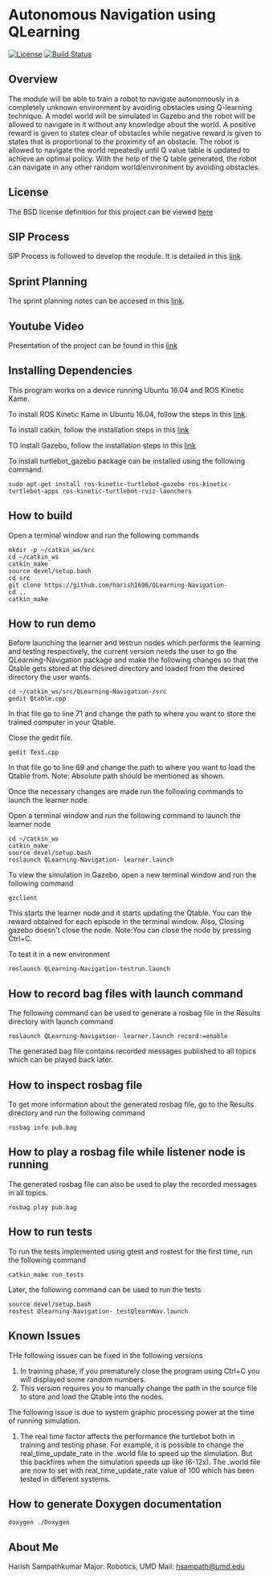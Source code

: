 # Autonomous Navigation using QLearning
[![License](https://img.shields.io/badge/License-BSD%203--Clause-blue.svg)](https://opensource.org/licenses/BSD-3-Clause)
[![Build Status](https://travis-ci.org/harish1696/QLearning-Navigation-.svg?branch=master)](https://travis-ci.org/harish1696/QLearning-Navigation-)

## Overview

The module will be able to train a robot to navigate autonomously in a completely unknown environment by avoiding obstacles using Q-learning technique. A model world will be simulated in Gazebo and the robot will be allowed to navigate in it without any knowledge about the world. A positive reward is given to states clear of obstacles while negative reward is given to states that is proportional to the proximity of an obstacle. The robot is allowed to navigate the world repeatedly until Q value table is updated to achieve an optimal policy. With the help of the Q table generated, the robot can navigate in any other random world/environment by avoiding obstacles.

## License
The BSD license definition for this project can be viewed [here](https://opensource.org/licenses/BSD-3-Clause)

## SIP Process
SIP Process is followed to develop the module. It is detailed in this [link](https://docs.google.com/spreadsheets/d/1iwXafoxuYP-64WJcZ8xOhcCnD-_6G_7DA12rQynheLY/edit#gid=0).

## Sprint Planning
The sprint planning notes can be accesed in this [link](https://docs.google.com/document/d/1guVZCdS4A_2YL14LjqNll8VrVJQzgvoqjZ6OoDONSNw/edit).

## Youtube Video
Presentation of the project can be found in this [link](https://youtu.be/WA5o0XrypwI)

## Installing Dependencies
This program works on a device running Ubuntu 16.04 and ROS Kinetic Kame.

To install ROS Kinetic Kame in Ubuntu 16.04, follow the steps in this [link](http://wiki.ros.org/kinetic/Installation/Ubuntu).

To install catkin, follow the installation steps in this [link](http://wiki.ros.org/catkin)

TO install Gazebo, follow the installation steps in this [link](http://gazebosim.org/tutorials?tut=install_ubuntu&ver=7.0)

To install turtlebot_gazebo package can be installed using the following command.

```
sudo apt-get install ros-kinetic-turtlebot-gazebo ros-kinetic-turtlebot-apps ros-kinetic-turtlebot-rviz-launchers
```
## How to build
Open a terminal window and run the following commands

```
mkdir -p ~/catkin_ws/src
cd ~/catkin_ws
catkin_make
source devel/setup.bash
cd src
git clone https://github.com/harish1696/QLearning-Navigation-
cd ..
catkin_make
```

## How to run demo
Before launching the learner and testrun nodes which performs the learning and testing respectively, the current version needs the user to go the QLearning-Navigation package and make the following changes so that the Qtable gets stored at the desired directory and loaded from the desired directory the user wants.

```
cd ~/catkin_ws/src/QLearning-Navigation-/src
gedit Qtable.cpp
```
In that file go to line 71 and change the path to where you want to store the trained computer in your Qtable.

Close the gedit file.

```
gedit Test.cpp
```
In that file go to line 69 and change the path to where you want to load the Qtable from.
Note: Absolute path should be mentioned as shown.

Once the necessary changes are made run the following commands to launch the learner node.
   
Open a terminal window and run the following command to launch the learner node

```
cd ~/catkin_ws
catkin_make
source devel/setup.bash
roslaunch QLearning-Navigation- learner.launch
```
To view the simulation in Gazebo, open a new terminal window and run the following command

```
gzclient
```

This starts the learner node and it starts updating the Qtable. You can the reward obtained for each episode in the terminal window.
Also, Closing gazebo doesn't close the node.
Note:You can close the node by pressing Ctrl+C.

To test it in a new environment

```
roslaunch QLearning-Navigation-testrun.launch
```
## How to record bag files with launch command
The following command can be used to generate a rosbag file in the Results directory with launch command

```
roslaunch QLearning-Navigation- learner.launch record:=enable
```

The generated bag file contains recorded messages published to all topics which can be played back later.

## How to inspect rosbag file
To get more information about the generated rosbag file, go to the Results directory and run the following command

```
rosbag info pub.bag
```

## How to play a rosbag file while listener node is running 
The generated rosbag file can also be used to play the recorded messages in all topics. 

```
rosbag play pub.bag
```
 
## How to run tests
To run the tests implemented using gtest and rostest for the first time, run the following command

```
catkin_make run_tests
```

Later, the following command can be used to run the tests

```
source devel/setup.bash
rostest Qlearning-Navigation- testQlearnNav.launch
```
## Known Issues
THe following issues can be fixed in the following versions
1. In training phase, if you prematurely close the program using Ctrl+C you will displayed some random numbers.
2. This version requires you to manually change the path in the source file to store and load the Qtable into the nodes. 

The following issue is due to system graphic processing power at the time of running simulation.
1. The real time factor affects the performance the turtlebot both in training and testing phase. For example, it is possible to change the real_time_update_rate in the .world file to speed up the simulation. But this backfires when the simulation speeds up like (6-12x). The .world file are now to set with real_time_update_rate value of 100 which has been tested in different systems.

## How to generate Doxygen documentation

```
doxygen ./Doxygen
```
## About Me
Harish Sampathkumar
Major: Robotics, UMD
Mail: hsampath@umd.edu
